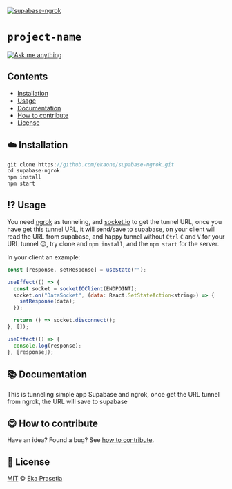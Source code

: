 <!-- mind you open an issue... 😀 -->

[![supabase-ngrok](https://res.cloudinary.com/ddjsyskef/image/upload/v1617428517/Github/kvch58aejpmypdutwqa5.png)](#)

# `project-name`

[![Ask me anything](https://img.shields.io/badge/ask%20me-anything-orange)][ama]

## Contents

- [Installation](#cloud-installation)
- [Usage](#interrobang-usage)
- [Documentation](#books-documentation)
- [How to contribute](#yum-how-to-contribute)
- [License](#yum-how-to-contribute)

## :cloud: Installation

```js
git clone https://github.com/ekaone/supabase-ngrok.git
cd supabase-ngrok
npm install
npm start
```

## :interrobang: Usage

You need [ngrok](https://ngrok.com/) as tunneling, and [socket.io](https://socket.io/) to get the tunnel URL, once you have get this tunnel URL, it will send/save to supabase, on your client will read the URL from supabase, and happy tunnel without `Ctrl` `C` and `V` for your URL tunnel :wink:, try clone and `npm install`, and the `npm start` for the server.

In your client an example:

```jsx
const [response, setResponse] = useState("");

useEffect(() => {
  const socket = socketIOClient(ENDPOINT);
  socket.on("DataSocket", (data: React.SetStateAction<string>) => {
    setResponse(data);
  });

  return () => socket.disconnect();
}, []);

useEffect(() => {
  console.log(response);
}, [response]);
```

## :books: Documentation

This is tunneling simple app Supabase and ngrok, once get the URL tunnel from ngrok, the URL will save to supabase

## :yum: How to contribute

Have an idea? Found a bug? See [how to contribute][contributing].

## :scroll: License

[MIT][license] © [Eka Prasetia][website]

[website]: https://www.ekapm.dev/
[contributing]: https://github.com/ekaone/contribute
[license]: https://en.wikipedia.org/wiki/MIT_License
[ama]: https://github.com/ekaone/ama
